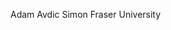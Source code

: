Adam Avdic
Simon Fraser University

<!---
AdamAvdic/AdamAvdic is a ✨ special ✨ repository because its `README.md` (this file) appears on your GitHub profile.
You can click the Preview link to take a look at your changes.
--->
